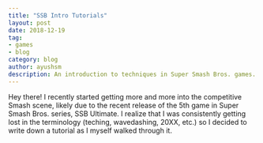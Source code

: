 ```yaml
---
title: "SSB Intro Tutorials"
layout: post
date: 2018-12-19
tag:
- games
- blog
category: blog
author: ayushsm
description: An introduction to techniques in Super Smash Bros. games.
---
```

Hey there! I recently started getting more and more into the competitive Smash scene, likely due to the recent release of the 5th game in Super Smash Bros. series, SSB Ultimate. I realize that I was consistently getting lost in the terminology (teching, wavedashing, 20XX, etc.) so I decided to write down a tutorial as I myself walked through it.

